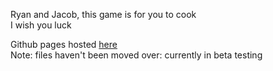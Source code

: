 Ryan and Jacob, this game is for you to cook  
I wish you luck

Github pages hosted [here](https://topg916.github.io/sim/index.html)  
Note: files haven't been moved over: currently in beta testing
